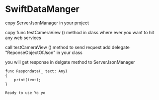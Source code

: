 # SwiftDataManger

copy ServerJsonManager  in your project  


copy func testCameraView () method in class where ever you want to hit any web services
        
   call testCameraView () method to send request
   add delegate  "ReponseObjectOfJson" in your class

   you will get response in  delgate method to ServerJsonManager
    
    func Respondata(_ text: Any)
    {
        print(text);
    }
    
    Ready to use Yo yo 
